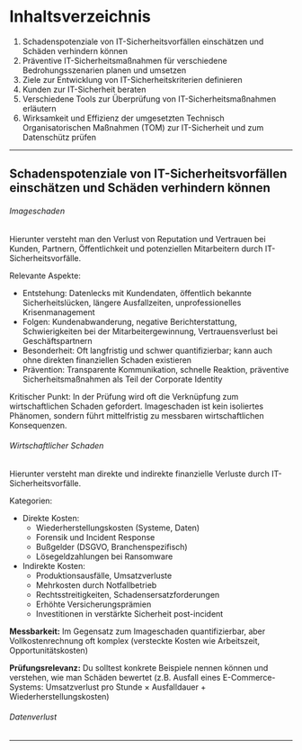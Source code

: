
# Inhaltsverzeichnis

1. Schadenspotenziale von IT-Sicherheitsvorfällen einschätzen und Schäden verhindern können
2. Präventive IT-Sicherheitsmaßnahmen für verschiedene Bedrohungsszenarien planen und umsetzen
3. Ziele zur Entwicklung von IT-Sicherheitskriterien definieren
4. Kunden zur IT-Sicherheit beraten
5. Verschiedene Tools zur Überprüfung von IT-Sicherheitsmaßnahmen erläutern
6. Wirksamkeit und Effizienz der umgesetzten Technisch Organisatorischen Maßnahmen (TOM) zur IT-Sicherheit und zum Datenschütz prüfen

---
## Schadenspotenziale von IT-Sicherheitsvorfällen einschätzen und Schäden verhindern können

###### Imageschaden 
Hierunter versteht man den Verlust von Reputation und Vertrauen bei Kunden, Partnern, Öffentlichkeit und potenziellen Mitarbeitern durch IT-Sicherheitsvorfälle.

Relevante Aspekte:

- Entstehung: Datenlecks mit Kundendaten, öffentlich bekannte Sicherheitslücken, längere Ausfallzeiten, unprofessionelles Krisenmanagement
- Folgen: Kundenabwanderung, negative Berichterstattung, Schwierigkeiten bei der Mitarbeitergewinnung, Vertrauensverlust bei Geschäftspartnern
- Besonderheit: Oft langfristig und schwer quantifizierbar; kann auch ohne direkten finanziellen Schaden existieren
- Prävention: Transparente Kommunikation, schnelle Reaktion, präventive Sicherheitsmaßnahmen als Teil der Corporate Identity

Kritischer Punkt: In der Prüfung wird oft die Verknüpfung zum wirtschaftlichen Schaden gefordert. Imageschaden ist kein isoliertes Phänomen, sondern führt mittelfristig zu messbaren wirtschaftlichen Konsequenzen.

###### Wirtschaftlicher Schaden 
Hierunter versteht man direkte und indirekte finanzielle Verluste durch IT-Sicherheitsvorfälle.

Kategorien:

- Direkte Kosten:
    - Wiederherstellungskosten (Systeme, Daten)
    - Forensik und Incident Response
    - Bußgelder (DSGVO, Branchenspezifisch)
    - Lösegeldzahlungen bei Ransomware
- Indirekte Kosten:
    - Produktionsausfälle, Umsatzverluste
    - Mehrkosten durch Notfallbetrieb
    - Rechtsstreitigkeiten, Schadensersatzforderungen
    - Erhöhte Versicherungsprämien
    - Investitionen in verstärkte Sicherheit post-incident

**Messbarkeit:** Im Gegensatz zum Imageschaden quantifizierbar, aber Vollkostenrechnung oft komplex (versteckte Kosten wie Arbeitszeit, Opportunitätskosten)

**Prüfungsrelevanz:** Du solltest konkrete Beispiele nennen können und verstehen, wie man Schäden bewertet (z.B. Ausfall eines E-Commerce-Systems: Umsatzverlust pro Stunde × Ausfalldauer + Wiederherstellungskosten)

###### Datenverlust

---